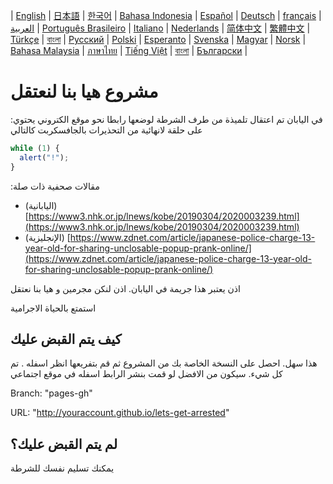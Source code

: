 ﻿| [English](README.md) | [日本語](README.ja.md) | [한국어](README.ko.md) | [Bahasa Indonesia](README.in.md) | [Español](README.es.md) | [Deutsch](README.de.md) | [français](README.fr.md) | [العربية](README.ar.md) | [Português Brasileiro](README.pt-br.md) | [Italiano](README.it.md) | [Nederlands](README.nl.md) | [简体中文](README.zh_hans.md) | [繁體中文](README.zh_hant.md) | [Türkçe](README.tr.md) | [বাংলা](README.bn.md) | [Русский](README.ru.md) | [Polski](README.pl.md) | [Esperanto](README.eo.md) | [Svenska](README.se.md) | [Magyar](README.hu.md) | [Norsk](README.no.md) | [Bahasa Malaysia](README.ms.md) | [ภาษาไทย](README.th.md) | [Tiếng Việt](README.vi.md) | [বাংলা](README.bn.md) | [Български](README.bg.md) |

# مشروع هيا بنا لنعتقل

:في اليابان تم اعتقال تلميذة من طرف الشرطة لوضعها رابطا نحو موقع الكتروني يحتوي على حلقة لانهائية من التحذيرات بالجافسكربت كالتالي

```js
while (1) {
  alert("!");
}
```

:مقالات صحفية ذات صلة

- (اليابانية) [https://www3.nhk.or.jp/lnews/kobe/20190304/2020003239.html](https://www3.nhk.or.jp/lnews/kobe/20190304/2020003239.html)
- (الإنجليزية) [https://www.zdnet.com/article/japanese-police-charge-13-year-old-for-sharing-unclosable-popup-prank-online/](https://www.zdnet.com/article/japanese-police-charge-13-year-old-for-sharing-unclosable-popup-prank-online/)

اذن يعتبر هذا جريمة في اليابان.  اذن لنكن مجرمين و هيا بنا نعتقل

استمتع بالحياة الاجرامية

## كيف يتم القبض عليك

هذا سهل. احصل على النسخة الخاصة بك من المشروع ثم قم بتفريعها انظر اسفله . تم كل شيء. سيكون من الافضل لو قمت بنشر الرابط اسفله في موقع اجتماعي

Branch: "pages-gh"

URL: "http://youraccount.github.io/lets-get-arrested"

## لم يتم القبض عليك؟

يمكنك تسليم نفسك للشرطة
